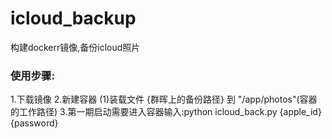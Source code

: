 # icloud_backup
构建dockerr镜像,备份icloud照片

### 使用步骤:
1.下载镜像
2.新建容器
  (1)装载文件 {群晖上的备份路径} 到 "/app/photos"(容器的工作路径)
3.第一期启动需要进入容器输入:python icloud_back.py {apple_id} {password}
